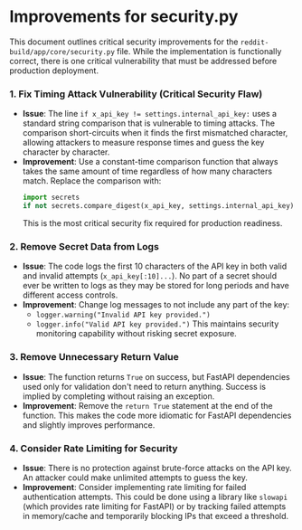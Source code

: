 # Improvements for security.py

This document outlines critical security improvements for the `reddit-build/app/core/security.py` file. While the implementation is functionally correct, there is one critical vulnerability that must be addressed before production deployment.

### 1. Fix Timing Attack Vulnerability (Critical Security Flaw)

- **Issue**: The line `if x_api_key != settings.internal_api_key:` uses a standard string comparison that is vulnerable to timing attacks. The comparison short-circuits when it finds the first mismatched character, allowing attackers to measure response times and guess the key character by character.
- **Improvement**: Use a constant-time comparison function that always takes the same amount of time regardless of how many characters match. Replace the comparison with:
  ```python
  import secrets
  if not secrets.compare_digest(x_api_key, settings.internal_api_key):
  ```
  This is the most critical security fix required for production readiness.

### 2. Remove Secret Data from Logs

- **Issue**: The code logs the first 10 characters of the API key in both valid and invalid attempts (`x_api_key[:10]...`). No part of a secret should ever be written to logs as they may be stored for long periods and have different access controls.
- **Improvement**: Change log messages to not include any part of the key:
  - `logger.warning("Invalid API key provided.")`
  - `logger.info("Valid API key provided.")`
    This maintains security monitoring capability without risking secret exposure.

### 3. Remove Unnecessary Return Value

- **Issue**: The function returns `True` on success, but FastAPI dependencies used only for validation don't need to return anything. Success is implied by completing without raising an exception.
- **Improvement**: Remove the `return True` statement at the end of the function. This makes the code more idiomatic for FastAPI dependencies and slightly improves performance.

### 4. Consider Rate Limiting for Security

- **Issue**: There is no protection against brute-force attacks on the API key. An attacker could make unlimited attempts to guess the key.
- **Improvement**: Consider implementing rate limiting for failed authentication attempts. This could be done using a library like `slowapi` (which provides rate limiting for FastAPI) or by tracking failed attempts in memory/cache and temporarily blocking IPs that exceed a threshold.
